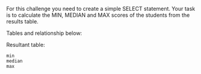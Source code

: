 For this challenge you need to create a simple SELECT statement. Your task is to calculate the MIN, MEDIAN and MAX scores of the students from the results table.

Tables and relationship below:

Resultant table:
```
min
median
max
```
